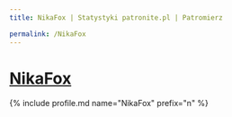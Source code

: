 ```yaml
---
title: NikaFox | Statystyki patronite.pl | Patromierz

permalink: /NikaFox
---
```


# [NikaFox](https://patronite.pl/NikaFox)

{% include profile.md name="NikaFox" prefix="n" %}
